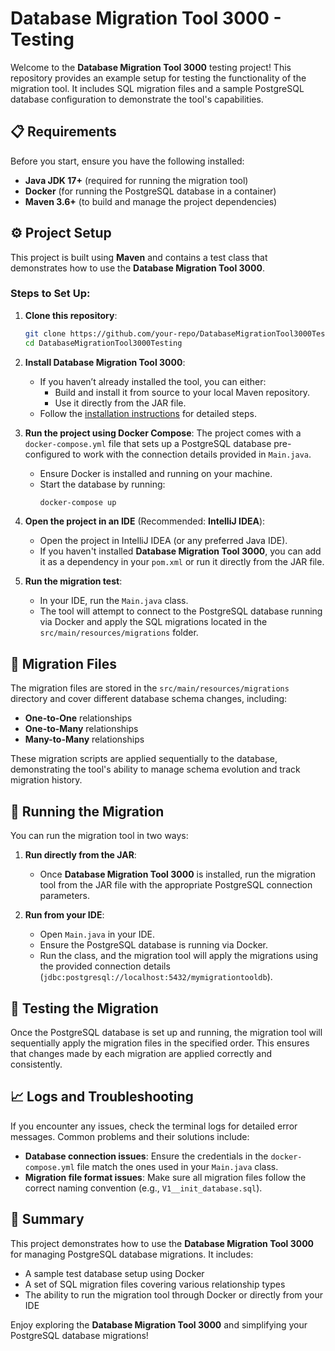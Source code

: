 # Database Migration Tool 3000 - Testing

Welcome to the **Database Migration Tool 3000** testing project! This repository provides an example setup for testing the functionality of the migration tool. It includes SQL migration files and a sample PostgreSQL database configuration to demonstrate the tool's capabilities.

## 📋 Requirements

Before you start, ensure you have the following installed:

- **Java JDK 17+** (required for running the migration tool)
- **Docker** (for running the PostgreSQL database in a container)
- **Maven 3.6+** (to build and manage the project dependencies)

## ⚙️ Project Setup

This project is built using **Maven** and contains a test class that demonstrates how to use the **Database Migration Tool 3000**.

### Steps to Set Up:

1. **Clone this repository**:
    ```bash
    git clone https://github.com/your-repo/DatabaseMigrationTool3000Testing.git
    cd DatabaseMigrationTool3000Testing
    ```

2. **Install Database Migration Tool 3000**:
   - If you haven’t already installed the tool, you can either:
     - Build and install it from source to your local Maven repository.
     - Use it directly from the JAR file.
   - Follow the [installation instructions](https://github.com/TrelaDev-Innowise/DatabaseMigrationTool3000) for detailed steps.

3. **Run the project using Docker Compose**:
   The project comes with a `docker-compose.yml` file that sets up a PostgreSQL database pre-configured to work with the connection details provided in `Main.java`.

   - Ensure Docker is installed and running on your machine.
   - Start the database by running:
     ```bash
     docker-compose up
     ```

4. **Open the project in an IDE** (Recommended: **IntelliJ IDEA**):
   - Open the project in IntelliJ IDEA (or any preferred Java IDE).
   - If you haven't installed **Database Migration Tool 3000**, you can add it as a dependency in your `pom.xml` or run it directly from the JAR file.

5. **Run the migration test**:
   - In your IDE, run the `Main.java` class.
   - The tool will attempt to connect to the PostgreSQL database running via Docker and apply the SQL migrations located in the `src/main/resources/migrations` folder.

## 📝 Migration Files

The migration files are stored in the `src/main/resources/migrations` directory and cover different database schema changes, including:

- **One-to-One** relationships
- **One-to-Many** relationships
- **Many-to-Many** relationships

These migration scripts are applied sequentially to the database, demonstrating the tool's ability to manage schema evolution and track migration history.

## 🚀 Running the Migration

You can run the migration tool in two ways:

1. **Run directly from the JAR**:
   - Once **Database Migration Tool 3000** is installed, run the migration tool from the JAR file with the appropriate PostgreSQL connection parameters.

2. **Run from your IDE**:
   - Open `Main.java` in your IDE.
   - Ensure the PostgreSQL database is running via Docker.
   - Run the class, and the migration tool will apply the migrations using the provided connection details (`jdbc:postgresql://localhost:5432/mymigrationtooldb`).

## 🧪 Testing the Migration

Once the PostgreSQL database is set up and running, the migration tool will sequentially apply the migration files in the specified order. This ensures that changes made by each migration are applied correctly and consistently.

## 📈 Logs and Troubleshooting

If you encounter any issues, check the terminal logs for detailed error messages. Common problems and their solutions include:

- **Database connection issues**: Ensure the credentials in the `docker-compose.yml` file match the ones used in your `Main.java` class.
- **Migration file format issues**: Make sure all migration files follow the correct naming convention (e.g., `V1__init_database.sql`).

## 🧩 Summary

This project demonstrates how to use the **Database Migration Tool 3000** for managing PostgreSQL database migrations. It includes:

- A sample test database setup using Docker
- A set of SQL migration files covering various relationship types
- The ability to run the migration tool through Docker or directly from your IDE

Enjoy exploring the **Database Migration Tool 3000** and simplifying your PostgreSQL database migrations!
